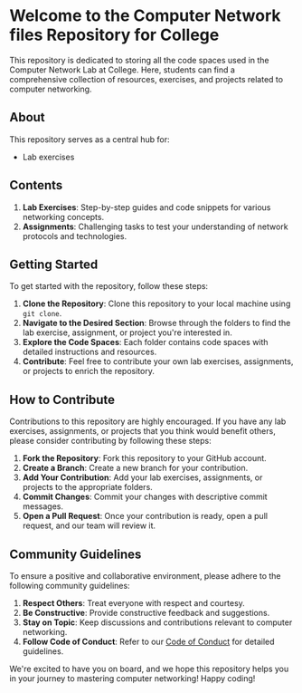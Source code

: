 # Welcome to the Computer Network files Repository for College

This repository is dedicated to storing all the code spaces used in the Computer Network Lab at College. Here, students can find a comprehensive collection of resources, exercises, and projects related to computer networking.

## About

This repository serves as a central hub for:

- Lab exercises


## Contents

1. **Lab Exercises**: Step-by-step guides and code snippets for various networking concepts.
2. **Assignments**: Challenging tasks to test your understanding of network protocols and technologies.


## Getting Started

To get started with the repository, follow these steps:

1. **Clone the Repository**: Clone this repository to your local machine using `git clone`.
2. **Navigate to the Desired Section**: Browse through the folders to find the lab exercise, assignment, or project you're interested in.
3. **Explore the Code Spaces**: Each folder contains code spaces with detailed instructions and resources.
4. **Contribute**: Feel free to contribute your own lab exercises, assignments, or projects to enrich the repository.

## How to Contribute

Contributions to this repository are highly encouraged. If you have any lab exercises, assignments, or projects that you think would benefit others, please consider contributing by following these steps:

1. **Fork the Repository**: Fork this repository to your GitHub account.
2. **Create a Branch**: Create a new branch for your contribution.
3. **Add Your Contribution**: Add your lab exercises, assignments, or projects to the appropriate folders.
4. **Commit Changes**: Commit your changes with descriptive commit messages.
5. **Open a Pull Request**: Once your contribution is ready, open a pull request, and our team will review it.

## Community Guidelines

To ensure a positive and collaborative environment, please adhere to the following community guidelines:

1. **Respect Others**: Treat everyone with respect and courtesy.
2. **Be Constructive**: Provide constructive feedback and suggestions.
3. **Stay on Topic**: Keep discussions and contributions relevant to computer networking.
4. **Follow Code of Conduct**: Refer to our [Code of Conduct](https://example.com/code_of_conduct) for detailed guidelines.

We're excited to have you on board, and we hope this repository helps you in your journey to mastering computer networking! Happy coding!

